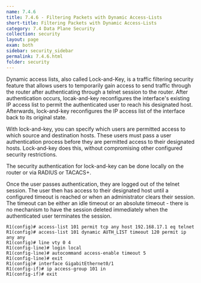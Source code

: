 ```yaml
---
name: 7.4.6
title: 7.4.6 - Filtering Packets with Dynamic Access-Lists
short-title: Filtering Packets with Dynamic Access-Lists
category: 7.4 Data Plane Security
collection: security
layout: page
exam: both
sidebar: security_sidebar
permalink: 7.4.6.html
folder: security
---
```

Dynamic access lists, also called Lock-and-Key, is a traffic filtering security feature that allows users to temporarily gain access to send traffic through the router after authenticating through a telnet session to the router. After authentication occurs, locak-and-key reconfigures the interface's existing IP access list to permit the authenticated user to reach his designated host. Afterwards, lock-and-key reconfigures the IP access list of the interface back to its original state.

With lock-and-key, you can specify which users are permitted access to which source and destination hosts. These users must pass a user authentication process before they are permitted access to their designated hosts. Lock-and-key does this, without compromising other configured security restrictions.

The security authentication for lock-and-key can be done locally on the router or via RADIUS or TACACS+.

Once the user passes authentication, they are logged out of the telnet session. The user then has access to their designated host until a configured timeout is reached or when an administrator clears their session. The timeout can be either an idle timeout or an absolute timeout - there is no mechanism to have the session deleted immediately when the authenticated user terminates the session.
```
R1(config)# access-list 101 permit tcp any host 192.168.17.1 eq telnet
R1(config)# access-list 101 dynamic AUTH_LIST timeout 120 permit ip any any
R1(config)# line vty 0 4
R1(config-line)# login local
R1(config-line)# autocommand access-enable timeout 5
R1(config-line)# exit
R1(config)# interface GigabitEthernet0/1
R1(config-if)# ip access-group 101 in
R1(config-if)# exit
```
